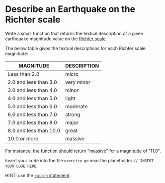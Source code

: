 # Describe an Earthquake on the Richter scale

Write a small function that returns the textual description of a given earthquake magnitude value
on the [Richter scale](https://en.wikipedia.org/wiki/Richter_magnitude_scale).

The below table gives the textual descriptions for each Richter scale magnitude:

| MAGNITUDE              | DESCRIPTION |
| ---------------------- | ----------- |
| Less than 2.0          | micro       |
| 2.0 and less than 3.0  | very minor  |
| 3.0 and less than 4.0  | minor       |
| 4.0 and less than 5.0  | light       |
| 5.0 and less than 6.0  | moderate    |
| 6.0 and less than 7.0  | strong      |
| 7.0 and less than 8.0  | major       |
| 8.0 and less than 10.0 | great       |
| 10.0 or more           | massive     |

For instance, the function should return "massive" for a magnitude of "11.0".

Insert your code into the file `exercise.go` near the placeholder `// INSERT YOUR CODE HERE`. 

HINT: use the [`switch` statement](https://go.dev/tour/flowcontrol/9).
